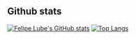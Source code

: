 ## Github stats
[![Felipe Lube's GitHub stats](https://github-readme-stats-kappa-one-59.vercel.app/api?username=felipelube&show_icons=true&include_all_commits=true&show=reviews,discussions_started,discussions_answered,prs_merged,prs_merged_percentage)](https://github.com/felipelube/github-readme-stats)
[![Top Langs](https://github-readme-stats-kappa-one-59.vercel.app/api/top-langs/?username=felipelube&theme=tokyonight&hide=html,css)](https://github.com/felipelube/github-readme-stats)

